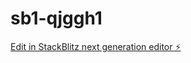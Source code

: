 # sb1-qjggh1

[Edit in StackBlitz next generation editor ⚡️](https://stackblitz.com/~/github.com/UmutHasanoglu/sb1-qjggh1)